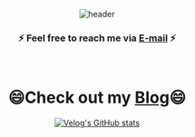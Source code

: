<div align=center>
  
![header](https://capsule-render.vercel.app/api?type=slice&color=auto&height=250&section=header&text=Wellcome&fontSize=90&fontColor=FFFFFF&fontAlign=70&fontAlignY=20)
<br><h3> ⚡ Feel free to reach me via [E-mail](royqwe16@gmail.com) ⚡</h3><br> 
# 😄Check out my [Blog](https://velog.io/@qwe916)😄       

[![Velog's GitHub stats](https://velog-readme-stats.vercel.app/api/list?name=qwe916)](https://velog.io/@qwe916) 



